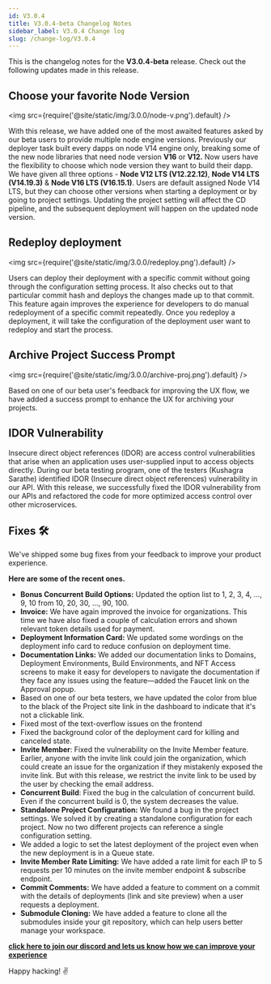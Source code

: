 ```yaml
---
id: V3.0.4
title: V3.0.4-beta Changelog Notes
sidebar_label: V3.0.4 Change log
slug: /change-log/V3.0.4
---
```


This is the changelog notes for the **V3.0.4-beta** release. Check out the following updates made in this release.

## **Choose your favorite Node Version**

<img src={require('@site/static/img/3.0.0/node-v.png').default} />

With this release, we have added one of the most awaited features asked by our beta users to provide multiple node engine versions. Previously our deployer task built every dapps on node V14 engine only, breaking some of the new node libraries that need node version **V16** or **V12.** Now users have the flexibility to choose which node version they want to build their dapp. We have given all three options - **Node V12 LTS (V12.22.12)**, **Node V14 LTS (V14.19.3)** & **Node V16 LTS (V16.15.1)**. Users are default assigned Node V14 LTS, but they can choose other versions when starting a deployment or by going to project settings. Updating the project setting will affect the CD pipeline, and the subsequent deployment will happen on the updated node version.

## **Redeploy deployment**

<img src={require('@site/static/img/3.0.0/redeploy.png').default} />

Users can deploy their deployment with a specific commit without going through the configuration setting process. It also checks out to that particular commit hash and deploys the changes made up to that commit. This feature again improves the experience for developers to do manual redeployment of a specific commit repeatedly. Once you redeploy a deployment, it will take the configuration of the deployment user want to redeploy and start the process.

## **Archive Project Success Prompt**

<img src={require('@site/static/img/3.0.0/archive-proj.png').default} />

Based on one of our beta user's feedback for improving the UX flow, we have added a success prompt to enhance the UX for archiving your projects.

## **IDOR Vulnerability**

Insecure direct object references (IDOR) are access control vulnerabilities that arise when an application uses user-supplied input to access objects directly. During our beta testing program, one of the testers (Kushagra Sarathe) identified IDOR (Insecure direct object references) vulnerability in our API. With this release, we successfully fixed the IDOR vulnerability from our APIs and refactored the code for more optimized access control over other microservices.

## **Fixes 🛠**

We've shipped some bug fixes from your feedback to improve your product experience.

**Here are some of the recent ones.**

- **Bonus Concurrent Build Options:** Updated the option list to 1, 2, 3, 4, …, 9, 10 from 10, 20, 30, …, 90, 100.
- **Invoice:** We have again improved the invoice for organizations. This time we have also fixed a couple of calculation errors and shown relevant token details used for payment.
- **Deployment Information Card:** We updated some wordings on the deployment info card to reduce confusion on deployment time.
- **Documentation Links:** We added our documentation links to Domains, Deployment Environments, Build Environments, and NFT Access screens to make it easy for developers to navigate the documentation if they face any issues using the feature—added the Faucet link on the Approval popup.
- Based on one of our beta testers, we have updated the color from blue to the black of the Project site link in the dashboard to indicate that it's not a clickable link.
- Fixed most of the text-overflow issues on the frontend
- Fixed the background color of the deployment card for killing and canceled state.
- **Invite Member**: Fixed the vulnerability on the Invite Member feature. Earlier, anyone with the invite link could join the organization, which could create an issue for the organization if they mistakenly exposed the invite link. But with this release, we restrict the invite link to be used by the user by checking the email address.
- **Concurrent Build**: Fixed the bug in the calculation of concurrent build. Even if the concurrent build is 0, the system decreases the value.
- **Standalone Project Configuration:** We found a bug in the project settings. We solved it by creating a standalone configuration for each project. Now no two different projects can reference a single configuration setting.
- We added a logic to set the latest deployment of the project even when the new deployment is in a Queue state.
- **Invite Member Rate Limiting:** We have added a rate limit for each IP to 5 requests per 10 minutes on the invite member endpoint & subscribe endpoint.
- **Commit Comments:** We have added a feature to comment on a commit with the details of deployments (link and site preview) when a user requests a deployment.
- **Submodule Cloning:** We have added a feature to clone all the submodules inside your git repository, which can help users better manage your workspace.

[**click here to join our discord and lets us know how we can improve your experience**](https://discord.gg/Rr6sN3qhwN)

Happy hacking! :v:
